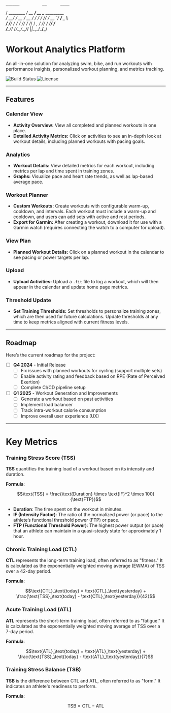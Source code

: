     ______          __      ____                  
   / ________  ____/ __  __/ __ \____ _________   
  / __/ / __ \/ __  / / / / /_/ / __ `/ ___/ _ \  
 / /___/ / / / /_/ / /_/ / _, _/ /_/ / /__/  __/  
/_____/_/ /_/\__,_/\__,_/_/ |_|\__,_/\___/\___/   
                                                

# Workout Analytics Platform

An all-in-one solution for analyzing swim, bike, and run workouts with performance insights, personalized workout planning, and metrics tracking.

![Build Status](https://img.shields.io/github/workflow/status/GrGLeo/sport_reporting/CI) ![License](https://img.shields.io/github/license/username/repo)

---

## Features

### Calendar View
- **Activity Overview:** View all completed and planned workouts in one place.
- **Detailed Activity Metrics:** Click on activities to see an in-depth look at workout details, including planned workouts with pacing goals.

### Analytics
- **Workout Details:** View detailed metrics for each workout, including metrics per lap and time spent in training zones.
- **Graphs:** Visualize pace and heart rate trends, as well as lap-based average pace.

### Workout Planner
- **Custom Workouts:** Create workouts with configurable warm-up, cooldown, and intervals. Each workout must include a warm-up and cooldown, and users can add sets with active and rest periods.
- **Export for Garmin:** After creating a workout, download it for use with a Garmin watch (requires connecting the watch to a computer for upload).

### View Plan
- **Planned Workout Details:** Click on a planned workout in the calendar to see pacing or power targets per lap.

### Upload
- **Upload Activities:** Upload a `.fit` file to log a workout, which will then appear in the calendar and update home page metrics.

### Threshold Update
- **Set Training Thresholds:** Set thresholds to personalize training zones, which are then used for future calculations. Update thresholds at any time to keep metrics aligned with current fitness levels.

---

## Roadmap

Here’s the current roadmap for the project:

- [ ] **Q4 2024** - Initial Release
  - [ ] Fix issues with planned workouts for cycling (support multiple sets)
  - [ ] Enable activity rating and feedback based on RPE (Rate of Perceived Exertion)
  - [ ] Complete CI/CD pipeline setup

- [ ] **Q1 2025** - Workout Generation and Improvements
  - [ ] Generate a workout based on past activities
  - [ ] Implement load balancer
  - [ ] Track intra-workout calorie consumption
  - [ ] Improve overall user experience (UX)

---

# Key Metrics

### Training Stress Score (TSS)

**TSS** quantifies the training load of a workout based on its intensity and duration.

**Formula**:

```math
\text{TSS} = \frac{\text{Duration} \times \text{IF}^2 \times 100}{\text{FTP}}
```


- **Duration**: The time spent on the workout in minutes.
- **IF (Intensity Factor)**: The ratio of the normalized power (or pace) to the athlete’s functional threshold power (FTP) or pace.
- **FTP (Functional Threshold Power)**: The highest power output (or pace) that an athlete can maintain in a quasi-steady state for approximately 1 hour.

### Chronic Training Load (CTL)

**CTL** represents the long-term training load, often referred to as "fitness." It is calculated as the exponentially weighted moving average (EWMA) of TSS over a 42-day period.

**Formula**:

```math
\text{CTL}_\text{today} = \text{CTL}_\text{yesterday} + \frac{\text{TSS}_\text{today} - \text{CTL}_\text{yesterday}}{42}
```


### Acute Training Load (ATL)

**ATL** represents the short-term training load, often referred to as "fatigue." It is calculated as the exponentially weighted moving average of TSS over a 7-day period.

**Formula**:

```math
\text{ATL}_\text{today} = \text{ATL}_\text{yesterday} + \frac{\text{TSS}_\text{today} - \text{ATL}_\text{yesterday}}{7}
```

### Training Stress Balance (TSB)

**TSB** is the difference between CTL and ATL, often referred to as "form." It indicates an athlete's readiness to perform.

**Formula**:

```math
\text{TSB} = \text{CTL} - \text{ATL}
```

